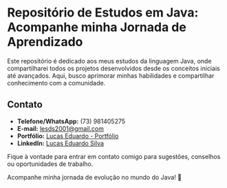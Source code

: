 # Repositório de Estudos em Java: Acompanhe minha Jornada de Aprendizado

Este repositório é dedicado aos meus estudos da linguagem Java, onde compartilharei todos os projetos desenvolvidos desde os conceitos iniciais até avançados. Aqui, busco aprimorar minhas habilidades e compartilhar conhecimento com a comunidade.

## Contato

- **Telefone/WhatsApp:** (73) 981405275
- **E-mail:** lesds2001@gmail.com
- **Portfólio:** [Lucas Eduardo - Portfólio](https://lucased.netlify.app)
- **LinkedIn:** [Lucas Eduardo Silva](https://www.linkedin.com/in/lucas-eduardo-silva-071417244)

Fique à vontade para entrar em contato comigo para sugestões, conselhos ou oportunidades de trabalho.

Acompanhe minha jornada de evolução no mundo do Java! 🚀
